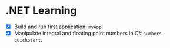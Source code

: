 # .NET Learning
- [x] Build and run first application: `myApp`.
- [x] Manipulate integral and floating point numbers in C# `numbers-quickstart`.
